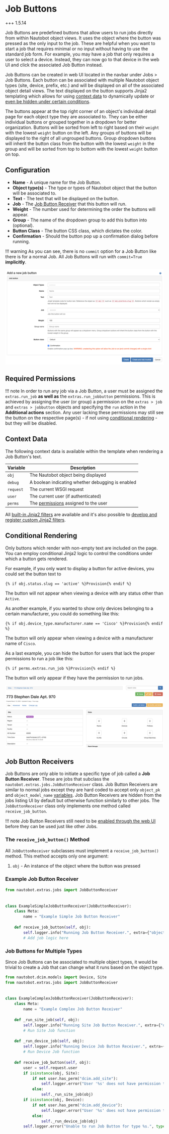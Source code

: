 # Job Buttons

+++ 1.5.14

Job Buttons are predefined buttons that allow users to run jobs directly from within Nautobot object views. It uses the object where the button was pressed as the only input to the job. These are helpful when you want to start a job that requires minimal or no input without having to use the standard job form. For example, you may have a job that only requires a user to select a device. Instead, they can now go to that device in the web UI and click the associated Job Button instead.

Job Buttons can be created in web UI located in the navbar under Jobs > Job Buttons. Each button can be associated with multiple Nautobot object types (site, device, prefix, etc.) and will be displayed on all of the associated object detail views. The text displayed on the button supports Jinja2 templating which allows for using [context data](#context-data) to dynamically update or [even be hidden under certain conditions](#conditional-rendering).

The buttons appear at the top right corner of an object's individual detail page for each object type they are associated to. They can be either individual buttons or grouped together in a dropdown for better organization. Buttons will be sorted from left to right based on their `weight` with the lowest `weight` button on the left. Any groups of buttons will be displayed to the right of all ungrouped buttons. Group dropdown buttons will inherit the button class from the button with the lowest `weight` in the group and will be sorted from top to bottom with the lowest `weight` button on top.

## Configuration

* **Name** - A unique name for the Job Button.
* **Object type(s)** - The type or types of Nautobot object that the button will be associated to.
* **Text** - The text that will be displayed on the button.
* **Job** - The [Job Button Receiver](#job-button-receivers) that this button will run.
* **Weight** - The number used for determining the order the buttons will appear.
* **Group** - The name of the dropdown group to add this button into (optional).
* **Button Class** - The button CSS class, which dictates the color.
* **Confirmation** - Should the button pop up a confirmation dialog before running.

!!! warning
    As you can see, there is no `commit` option for a Job Button like there is for a normal Job. All Job Buttons will run with `commit=True` **implicitly**.

![Job Button Form](../../media/models/jobbutton_form.png "Job Button Form")

## Required Permissions

!!! note
    In order to run any job via a Job Button, a user must be assigned the `extras.run_job` **as well as** the `extras.run_jobbutton` permissions. This is achieved by assigning the user (or group) a permission on the `extras > job` and `extras > jobbutton` objects and specifying the `run` action in the **Additional actions** section. Any user lacking these permissions may still see the button on the respective page(s) - if not using [conditional rendering](#conditional-rendering) - but they will be disabled.

## Context Data

The following context data is available within the template when rendering a Job Button's text.

| Variable | Description |
|----------|-------------|
| `obj`      | The Nautobot object being displayed |
| `debug`    | A boolean indicating whether debugging is enabled |
| `request`  | The current WSGI request |
| `user`     | The current user (if authenticated) |
| `perms`    | The [permissions](https://docs.djangoproject.com/en/stable/topics/auth/default/#permissions) assigned to the user |

All [built-in Jinja2 filters](../../additional-features/template-filters.md) are available and it's also possible to [develop and register custom Jinja2 filters](../../plugins/development.md#including-jinja2-filters).

## Conditional Rendering

Only buttons which render with non-empty text are included on the page. You can employ conditional Jinja2 logic to control the conditions under which a button gets rendered.

For example, if you only want to display a button for active devices, you could set the button text to

```jinja2
{% if obj.status.slug == 'active' %}Provision{% endif %}
```

The button will not appear when viewing a device with any status other than `Active`.

As another example, if you wanted to show only devices belonging to a certain manufacturer, you could do something like this:

```jinja2
{% if obj.device_type.manufacturer.name == 'Cisco' %}Provision{% endif %}
```

The button will only appear when viewing a device with a manufacturer name of `Cisco`.

As a last example, you can hide the button for users that lack the proper permissions to run a job like this:

```jinja2
{% if perms.extras.run_job %}Provision{% endif %}
```

The button will only appear if they have the permission to run jobs.

![Job Buttons on Site object](../../media/models/site_jobbuttons.png "Job Buttons on Site object")

## Job Button Receivers

Job Buttons are only able to initiate a specific type of job called a **Job Button Receiver**. These are jobs that subclass the `nautobot.extras.jobs.JobButtonReceiver` class. Job Button Receivers are similar to normal jobs except they are hard coded to accept only `object_pk` and `object_model_name` [variables](../../additional-features/jobs.md#variables). Job Button Receivers are hidden from the jobs listing UI by default but otherwise function similarly to other jobs. The `JobButtonReceiver` class only implements one method called `receive_job_button`.

!!! note
    Job Button Receivers still need to be [enabled through the web UI](../../additional-features/jobs.md#enabling-jobs-for-running) before they can be used just like other Jobs.

### The `receive_job_button()` Method

All `JobButtonReceiver` subclasses must implement a `receive_job_button()` method. This method accepts only one argument:

1. `obj` - An instance of the object where the button was pressed

### Example Job Button Receiver

```py
from nautobot.extras.jobs import JobButtonReceiver


class ExampleSimpleJobButtonReceiver(JobButtonReceiver):
    class Meta:
        name = "Example Simple Job Button Receiver"

    def receive_job_button(self, obj):
        self.logger.info("Running Job Button Receiver.", extra={"object": obj})
        # Add job logic here
```

### Job Buttons for Multiple Types

Since Job Buttons can be associated to multiple object types, it would be trivial to create a Job that can change what it runs based on the object type.

```py
from nautobot.dcim.models import Device, Site
from nautobot.extras.jobs import JobButtonReceiver


class ExampleComplexJobButtonReceiver(JobButtonReceiver):
    class Meta:
        name = "Example Complex Job Button Receiver"

    def _run_site_job(self, obj):
        self.logger.info("Running Site Job Button Receiver.", extra={"object": obj})
        # Run Site Job function

    def _run_device_job(self, obj):
        self.logger.info("Running Device Job Button Receiver.", extra={"object": obj})
        # Run Device Job function

    def receive_job_button(self, obj):
        user = self.request.user
        if isinstance(obj, Site):
            if not user.has_perm("dcim.add_site"):
                self.logger.error("User '%s' does not have permission to add a Site.", user, extra={"object": obj})
            else:
                self._run_site_job(obj)
        if isinstance(obj, Device):
            if not user.has_perm("dcim.add_device"):
                self.logger.error("User '%s' does not have permission to add a Device.", user, extra={"object": obj})
            else:
                self._run_device_job(obj)
        self.logger.error("Unable to run Job Button for type %s.", type(obj).__name__, extra={"object": obj})
```
